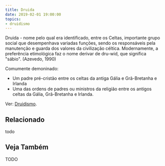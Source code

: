 ```yaml
---
title: Druida
date: 2019-02-01 19:00:00
topics:
- druidismo
---
```


Druida - nome pelo qual era identificado, entre os Celtas,
importante grupo social que desempenhava variadas funções, sendo os
responsáveis pela manutenção e guarda dos valores da civilização
céltica. Modernamente, a preferência etimológica faz o nome derivar de
dru-wid, que significa "sábio". (Azevedo, 1990)

Comumente demoninado:
* Um padre pré-cristão entre os celtas da antiga Gália e Grã-Bretanha e Irlanda
* Uma das ordens de padres ou ministros da religião entre os antigos celtas da
Gália, Grã-Bretanha e Irlanda.

Ver: [Druidismo](../druidismo).

## Relacionado
todo

## Veja Também
TODO

